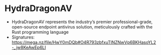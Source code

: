 # HydraDragonAV
- HydraDragonAV represents the industry’s premier professional-grade, open-source endpoint antivirus solution, meticulously crafted with the Rust programming language
- Signatures: https://mega.nz/file/HwY0mDQb#O4R793zbfxuTlNZNwVp6BKHasoYL2-_jw8KeAwEp6LI
